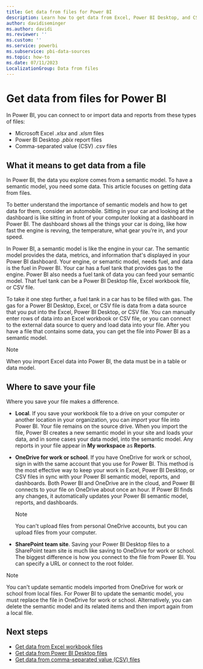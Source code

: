 ```yaml
---
title: Get data from files for Power BI
description: Learn how to get data from Excel, Power BI Desktop, and CSV files into Power BI.
author: davidiseminger
ms.author: davidi
ms.reviewer: ''
ms.custom: ''
ms.service: powerbi
ms.subservice: pbi-data-sources
ms.topic: how-to
ms.date: 07/11/2023
LocalizationGroup: Data from files
---
```


# Get data from files for Power BI

In Power BI, you can connect to or import data and reports from these types of files:

- Microsoft Excel *.xlsx* and *.xlsm* files
- Power BI Desktop *.pbix* report files
- Comma-separated value (CSV) *.csv* files

## What it means to get data from a file

In Power BI, the data you explore comes from a semantic model. To have a semantic model, you need some data. This article focuses on getting data from files.

To better understand the importance of semantic models and how to get data for them, consider an automobile. Sitting in your car and looking at the dashboard is like sitting in front of your computer looking at a dashboard in Power BI. The dashboard shows all the things your car is doing, like how fast the engine is revving, the temperature, what gear you’re in, and your speed.

In Power BI, a semantic model is like the engine in your car. The semantic model provides the data, metrics, and information that's displayed in your Power BI dashboard. Your engine, or semantic model, needs fuel, and data is the fuel in Power BI. Your car has a fuel tank that provides gas to the engine. Power BI also needs a fuel tank of data you can feed your semantic model. That fuel tank can be a Power BI Desktop file, Excel workbook file, or CSV file.

To take it one step further, a fuel tank in a car has to be filled with gas. The gas for a Power BI Desktop, Excel, or CSV file is data from a data source that you put into the Excel, Power BI Desktop, or CSV file. You can manually enter rows of data into an Excel workbook or CSV file, or you can connect to the external data source to query and load data into your file. After you have a file that contains some data, you can get the file into Power BI as a semantic model.

> [!NOTE]
> When you import Excel data into Power BI, the data must be in a table or data model.

## Where to save your file

Where you save your file makes a difference.

- **Local**. If you save your workbook file to a drive on your computer or another location in your organization, you can *import* your file into Power BI. Your file remains on the source drive. When you import the file, Power BI creates a new semantic model in your site and loads your data, and in some cases your data model, into the semantic model. Any reports in your file appear in **My workspace** as **Reports**.

- **OneDrive for work or school**. If you have OneDrive for work or school, sign in with the same account that you use for Power BI. This method is the most effective way to keep your work in Excel, Power BI Desktop, or CSV files in sync with your Power BI semantic model, reports, and dashboards. Both Power BI and OneDrive are in the cloud, and Power BI connects to your file on OneDrive about once an hour. If Power BI finds any changes, it automatically updates your Power BI semantic model, reports, and dashboards. 

  > [!NOTE]
  > You can't upload files from personal OneDrive accounts, but you can upload files from your computer.

- **SharePoint team site**. Saving your Power BI Desktop files to a SharePoint team site is much like saving to OneDrive for work or school. The biggest difference is how you connect to the file from Power BI. You can specify a URL or connect to the root folder.

> [!NOTE]
> You can't update semantic models imported from OneDrive for work or school from local files. For Power BI to update the semantic model, you must replace the file in OneDrive for work or school. Alternatively, you can delete the semantic model and its related items and then import again from a local file.

## Next steps

- [Get data from Excel workbook files](service-excel-workbook-files.md)
- [Get data from Power BI Desktop files](service-desktop-files.md)
- [Get data from comma-separated value (CSV) files](service-comma-separated-value-files.md)
